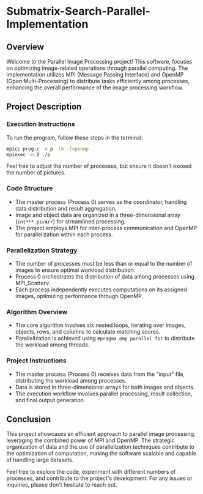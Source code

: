 # Submatrix-Search-Parallel-Implementation

## Overview

Welcome to the Parallel Image Processing project! This software, focuses on optimizing image-related operations through parallel computing. The implementation utilizes MPI (Message Passing Interface) and OpenMP (Open Multi-Processing) to distribute tasks efficiently among processes, enhancing the overall performance of the image processing workflow.

## Project Description

### Execution Instructions

To run the program, follow these steps in the terminal:

```bash
mpicc prog.c -o p -lm -fopenmp
mpiexec -n 2 ./p
```

Feel free to adjust the number of processes, but ensure it doesn't exceed the number of pictures.

### Code Structure

- The master process (Process 0) serves as the coordinator, handling data distribution and result aggregation.
- Image and object data are organized in a three-dimensional array (`int*** picArr`) for streamlined processing.
- The project employs MPI for inter-process communication and OpenMP for parallelization within each process.

### Parallelization Strategy

- The number of processes must be less than or equal to the number of images to ensure optimal workload distribution.
- Process 0 orchestrates the distribution of data among processes using MPI_Scatterv.
- Each process independently executes computations on its assigned images, optimizing performance through OpenMP.

### Algorithm Overview

- The core algorithm involves six nested loops, iterating over images, objects, rows, and columns to calculate matching scores.
- Parallelization is achieved using `#pragma omp parallel for` to distribute the workload among threads.

### Project Instructions

- The master process (Process 0) receives data from the "input" file, distributing the workload among processes.
- Data is stored in three-dimensional arrays for both images and objects.
- The execution workflow involves parallel processing, result collection, and final output generation.

## Conclusion

This project showcases an efficient approach to parallel image processing, leveraging the combined power of MPI and OpenMP. The strategic organization of data and the use of parallelization techniques contribute to the optimization of computation, making the software scalable and capable of handling large datasets.

Feel free to explore the code, experiment with different numbers of processes, and contribute to the project's development. For any issues or inquiries, please don't hesitate to reach out.
